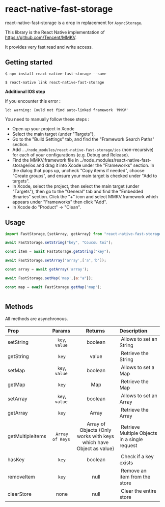 # react-native-fast-storage

react-native-fast-storage is a drop in replacement for `AsyncStorage`.

This library is the React Native implementation of https://github.com/Tencent/MMKV.

It provides very fast read and write access.

## Getting started

`$ npm install react-native-fast-storage --save`

`$ react-native link react-native-fast-storage`

**Additional IOS step**

If you encounter this error :

```
ld: warning: Could not find auto-linked framework 'MMKV'
```

You need to manually follow these steps :

- Open up your project in Xcode
- Select the main target (under "Targets"),
- Go to the "Build Settings" tab, and find the "Framework Search Paths" section.
- Add `../node_modules/react-native-fast-storage/ios` (non-recursive) for each of your configurations (e.g. Debug and Release).
- Find the MMKV.framework file in ../node_modules/react-native-fast-storage/ios and drag it into Xcode under the "Frameworks" section. In the dialog that pops up, uncheck "Copy items if needed", choose "Create groups", and ensure your main target is checked under "Add to targets".
- In Xcode, select the project, then select the main target (under "Targets"), then go to the "General" tab and find the "Embedded Binaries" section. Click the "+" icon and select MMKV.framework which appears under "Frameworks" then click "Add".
- In Xcode do "Product" -> "Clean".

## Usage

```javascript
import FastStorage,{setArray, getArray} from "react-native-fast-storage";

await FastStorage.setString("key", "Coucou toi");

const item = await FastStorage.getString("key");

await FastStorage.setArray('array',['a','b']);

const array = await getArray('array');

await FastStorage.setMap('map',{a:"a"});

const map = await FastStorage.getMap('map');



```

## Methods

All methods are asynchronous.

| Prop       |     Params      | Returns  | Description                    |
| :--------- | :-------------: | :------: | :----------------------------- |
| setString    |  `key`, `value` |  boolean |  Allows to set an String       |
| getString   |      `key`      |  value |  Retrieve the String            |
| setMap    |  `key`, `value` |  boolean |  Allows to set a Map     |
| getMap   |      `key`      |  Map |  Retrieve the Map           |
| setArray    |  `key`, `value` |  boolean |  Allows to set an Array     |
| getArray   |      `key`      |  Array |  Retrieve the Array         |
| getMultipleItems   |      `Array of Keys`      |  Array of Objects (Only works with keys which have Object as value) |  Retrieve Multiple Objects in a single request        |
| hasKey |      `key`      |   boolean   |  Check if a key exists |
| removeItem |      `key`      |   null   |  Remove an item from the store |
| clearStore |       none      |   null   |  Clear the entire store        |
